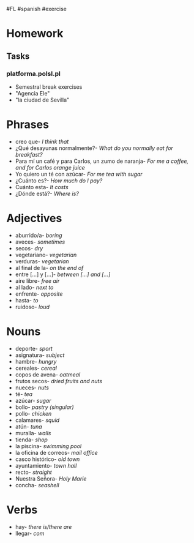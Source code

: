 #FL #spanish #exercise 

# Homework
## Tasks
### platforma.polsl.pl
- Semestral break exercises
- "Agencia Ele"
- "la ciudad de Sevilla"

# Phrases
- creo que- *I think that*
- ¿Qué desayunas normalmente?- *What do you normally eat for breakfast?*
- Para mí un café y para Carlos, un zumo de naranja- *For me a coffee, and for Carlos orange juice*
- Yo quiero un té con azúcar- *For me tea with sugar*
- ¿Cuánto es?- *How much do I pay?*
- Cuánto esta- *It costs*
- ¿Dónde está?- *Where is?*

# Adjectives
- aburrido/a- *boring*
- aveces- *sometimes*
- secos- *dry*
- vegetariano- *vegetarian*
- verduras- *vegetarian*
- al final de la- *on the end of*
- entre \[...] y \[...]- *between \[...] and \[...]*
- aire libre- *free air*
- al lado- *next to*
- enfrente- *opposite*
- hasta- *to*
- ruidoso- *loud*

# Nouns
- deporte- *sport*
- asignatura- *subject*
- hambre- *hungry*
- cereales- *cereal*
- copos de avena- *oatmeal*
- frutos secos- *dried fruits and nuts*
- nueces- *nuts*
- té- *tea*
- azúcar- *sugar*
- bollo- *pastry (singular)*
- pollo- *chicken*
- calamares- *squid*
- atún- *tuna*
- muralla- *walls*
- tienda- *shop*
- la piscina- *swimming pool*
- la oficina de correos- *mail office*
- casco histórico- *old town*
- ayuntamiento- *town hall*
- recto- *straight*
- Nuestra Señora- *Holy Marie*
- concha- *seashell*

# Verbs
- hay- *there is/there are*
- llegar- *com*
